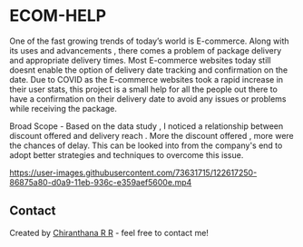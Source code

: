
# ECOM-HELP
One of the fast growing trends of today’s world is E-commerce. Along with its uses and advancements , there comes a problem of package delivery and appropriate delivery times. Most E-commerce websites today still doesnt enable the option of delivery date tracking and confirmation on the date. Due to COVID as the E-commerce websites took a rapid increase in their user stats, this project is a small help for all the people out there to have a confirmation on their delivery date to avoid any issues or problems while receiving the package.

Broad Scope - Based on the data study , I noticed a relationship between discount offered and delivery reach . More the discount offered , more were the chances of delay. This can be looked into from the company's end to adopt better strategies and techniques to overcome this issue.

https://user-images.githubusercontent.com/73631715/122617250-86875a80-d0a9-11eb-936c-e359aef5600e.mp4

## Contact
Created by [Chiranthana R R](https://chiranthana.herokuapp.com/) - feel free to contact me!



